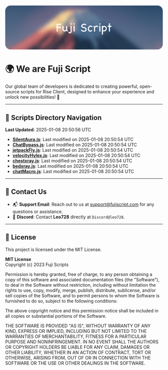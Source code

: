 ![Banner](.github/b.webp)

# 🌍 **We are Fuji Script**

Our global team of developers is dedicated to creating powerful, open-source scripts for Rise Client, designed to enhance your experience and unlock new possibilities! 🌟

---
<!-- SCRIPTS_NAVIGATION_START -->
## 📂 **Scripts Directory Navigation**

**Last Updated**: 2025-01-08 20:50:56 UTC

- **[SilentAura.js](scripts/SilentAura.js)**: Last modified on 2025-01-08 20:50:54 UTC
- **[ChatBypass.js](scripts/ChatBypass.js)**: Last modified on 2025-01-08 20:50:54 UTC
- **[jetpackFly.js](scripts/jetpackFly.js)**: Last modified on 2025-01-08 20:50:54 UTC
- **[velocityHylex.js](scripts/velocityHylex.js)**: Last modified on 2025-01-08 20:50:54 UTC
- **[chestxray.js](scripts/chestxray.js)**: Last modified on 2025-01-08 20:50:54 UTC
- **[bedxray.js](scripts/bedxray.js)**: Last modified on 2025-01-08 20:50:54 UTC
- **[chatMacro.js](scripts/chatMacro.js)**: Last modified on 2025-01-08 20:50:54 UTC

<!-- SCRIPTS_NAVIGATION_END -->

---

## 💬 **Contact Us**  
- 📬 **Support Email**: Reach out to us at [support@fujiscript.com](mailto:support@fujiscript.com) for any questions or assistance.  
- 💬 **Discord**: Contact **Leo728** directly at `Discord@leo728`.

---

## 📜 **License**

This project is licensed under the MIT License.  

**MIT License**  
Copyright (c) 2023 Fuji Scripts  

Permission is hereby granted, free of charge, to any person obtaining a copy of this software and associated documentation files (the "Software"), to deal in the Software without restriction, including without limitation the rights to use, copy, modify, merge, publish, distribute, sublicense, and/or sell copies of the Software, and to permit persons to whom the Software is furnished to do so, subject to the following conditions:  

The above copyright notice and this permission notice shall be included in all copies or substantial portions of the Software.  

THE SOFTWARE IS PROVIDED "AS IS", WITHOUT WARRANTY OF ANY KIND, EXPRESS OR IMPLIED, INCLUDING BUT NOT LIMITED TO THE WARRANTIES OF MERCHANTABILITY, FITNESS FOR A PARTICULAR PURPOSE AND NONINFRINGEMENT. IN NO EVENT SHALL THE AUTHORS OR COPYRIGHT HOLDERS BE LIABLE FOR ANY CLAIM, DAMAGES OR OTHER LIABILITY, WHETHER IN AN ACTION OF CONTRACT, TORT OR OTHERWISE, ARISING FROM, OUT OF OR IN CONNECTION WITH THE SOFTWARE OR THE USE OR OTHER DEALINGS IN THE SOFTWARE.  
